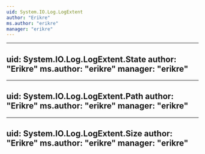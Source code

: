 ```yaml
---
uid: System.IO.Log.LogExtent
author: "Erikre"
ms.author: "erikre"
manager: "erikre"
---
```


---
uid: System.IO.Log.LogExtent.State
author: "Erikre"
ms.author: "erikre"
manager: "erikre"
---

---
uid: System.IO.Log.LogExtent.Path
author: "Erikre"
ms.author: "erikre"
manager: "erikre"
---

---
uid: System.IO.Log.LogExtent.Size
author: "Erikre"
ms.author: "erikre"
manager: "erikre"
---
